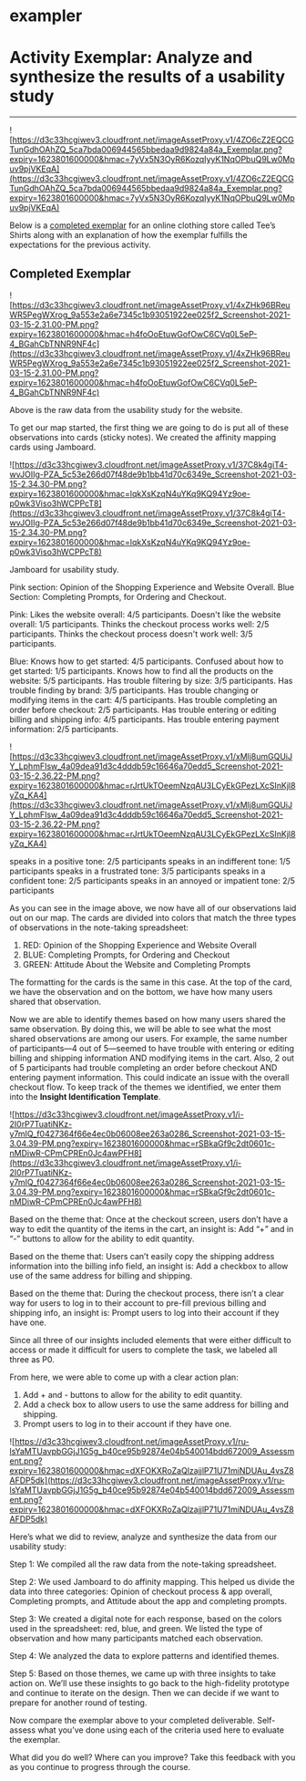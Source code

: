 # exampler

# Activity Exemplar: Analyze and synthesize the results of a usability study

---

![https://d3c33hcgiwev3.cloudfront.net/imageAssetProxy.v1/4ZO6cZ2EQCGTunGdhOAhZQ_5ca7bda006944565bbedaa9d9824a84a_Exemplar.png?expiry=1623801600000&hmac=7yVx5N3OyR6KozqIyyK1NqOPbuQ9Lw0Mpuv9pjVKEqA](https://d3c33hcgiwev3.cloudfront.net/imageAssetProxy.v1/4ZO6cZ2EQCGTunGdhOAhZQ_5ca7bda006944565bbedaa9d9824a84a_Exemplar.png?expiry=1623801600000&hmac=7yVx5N3OyR6KozqIyyK1NqOPbuQ9Lw0Mpuv9pjVKEqA)

Below is a [completed exemplar](https://docs.google.com/spreadsheets/d/1v3Huto5ZTY5WO-VRXglTCCbr67V7t5TmU2DBaDFx_rY/edit?usp=sharing) for an online clothing store called Tee’s Shirts along with an explanation of how the exemplar fulfills the expectations for the previous activity.

## Completed Exemplar

![https://d3c33hcgiwev3.cloudfront.net/imageAssetProxy.v1/4xZHk96BReuWR5PegWXrog_9a553e2a6e7345c1b93051922ee025f2_Screenshot-2021-03-15-2.31.00-PM.png?expiry=1623801600000&hmac=h4foOoEtuwGofOwC6CVq0L5eP-4_BGahCbTNNR9NF4c](https://d3c33hcgiwev3.cloudfront.net/imageAssetProxy.v1/4xZHk96BReuWR5PegWXrog_9a553e2a6e7345c1b93051922ee025f2_Screenshot-2021-03-15-2.31.00-PM.png?expiry=1623801600000&hmac=h4foOoEtuwGofOwC6CVq0L5eP-4_BGahCbTNNR9NF4c)

Above is the raw data from the usability study for the website.

To get our map started, the first thing we are going to do is put all of these observations into cards (sticky notes). We created the affinity mapping cards using Jamboard.

![https://d3c33hcgiwev3.cloudfront.net/imageAssetProxy.v1/37C8k4giT4-wvJOIIg-PZA_5c53e266d07f48de9b1bb41d70c6349e_Screenshot-2021-03-15-2.34.30-PM.png?expiry=1623801600000&hmac=lqkXsKzqN4uYKq9KQ94Yz9oe-p0wk3Viso3hWCPPcT8](https://d3c33hcgiwev3.cloudfront.net/imageAssetProxy.v1/37C8k4giT4-wvJOIIg-PZA_5c53e266d07f48de9b1bb41d70c6349e_Screenshot-2021-03-15-2.34.30-PM.png?expiry=1623801600000&hmac=lqkXsKzqN4uYKq9KQ94Yz9oe-p0wk3Viso3hWCPPcT8)

Jamboard for usability study. 

Pink section: Opinion of the Shopping Experience and Website Overall.
Blue Section:  Completing Prompts, for Ordering and Checkout.

Pink: 
Likes the website overall: 4/5 participants.
Doesn't like the website overall: 1/5 participants.
Thinks the checkout process works well: 2/5 participants.
Thinks the checkout process doesn't work well: 3/5 participants.

Blue: 
Knows how to get started: 4/5 participants.
Confused about how to get started: 1/5 participants.
Knows how to find all the products on the website: 5/5 participants.
Has trouble filtering by size: 3/5 participants.
Has trouble finding by brand: 3/5 participants.
Has trouble changing or modifying items in the cart: 4/5 participants.
Has trouble completing an order before checkout: 2/5 participants.
Has trouble entering or editing billing and shipping info: 4/5 participants.
Has trouble entering payment information: 2/5 participants.

![https://d3c33hcgiwev3.cloudfront.net/imageAssetProxy.v1/xMlj8umGQUiJY_LphmFIsw_4a09dea91d3c4dddb59c16646a70edd5_Screenshot-2021-03-15-2.36.22-PM.png?expiry=1623801600000&hmac=rJrtUkTOeemNzqAU3LCyEkGPezLXcSInKjl8yZq_KA4](https://d3c33hcgiwev3.cloudfront.net/imageAssetProxy.v1/xMlj8umGQUiJY_LphmFIsw_4a09dea91d3c4dddb59c16646a70edd5_Screenshot-2021-03-15-2.36.22-PM.png?expiry=1623801600000&hmac=rJrtUkTOeemNzqAU3LCyEkGPezLXcSInKjl8yZq_KA4)

speaks in a positive tone:  2/5 participants
speaks in an indifferent tone: 1/5 participants
speaks in a frustrated tone: 3/5 participants
speaks in a confident tone: 2/5 participants
speaks in an annoyed or impatient tone: 2/5 participants

As you can see in the image above, we now have all of our observations laid out on our map. The cards are divided into colors that match the three types of observations in the note-taking spreadsheet:

1. RED: Opinion of the Shopping Experience and Website Overall
2. BLUE: Completing Prompts, for Ordering and Checkout
3. GREEN: Attitude About the Website and Completing Prompts

The formatting for the cards is the same in this case. At the top of the card, we have the observation and on the bottom, we have how many users shared that observation.

Now we are able to identify themes based on how many users shared the same observation. By doing this, we will be able to see what the most shared observations are among our users. For example, the same number of participants—4 out of 5—seemed to have trouble with entering or editing billing and shipping information AND modifying items in the cart. Also, 2 out of 5 participants had trouble completing an order before checkout AND entering payment information. This could indicate an issue with the overall checkout flow. To keep track of the themes we identified, we enter them into the **Insight Identification Template**.

![https://d3c33hcgiwev3.cloudfront.net/imageAssetProxy.v1/i-2I0rP7TuatiNKz-y7mIQ_f0427364f66e4ec0b06008ee263a0286_Screenshot-2021-03-15-3.04.39-PM.png?expiry=1623801600000&hmac=rSBkaGf9c2dt0601c-nMDiwR-CPmCPREn0Jc4awPFH8](https://d3c33hcgiwev3.cloudfront.net/imageAssetProxy.v1/i-2I0rP7TuatiNKz-y7mIQ_f0427364f66e4ec0b06008ee263a0286_Screenshot-2021-03-15-3.04.39-PM.png?expiry=1623801600000&hmac=rSBkaGf9c2dt0601c-nMDiwR-CPmCPREn0Jc4awPFH8)

Based on the theme that: Once at the checkout screen, users don’t have a way to edit the quantity of the items in the cart, an insight is: Add “+” and in “-” buttons to allow for the ability to edit quantity.

Based on the theme that: Users can’t easily copy the shipping address information into the billing info field, an insight is: Add a checkbox to allow use of the same address for billing and shipping.

Based on the theme that: During the checkout process, there isn’t a clear way for users to log in to their account to pre-fill previous billing and shipping info, an insight is: Prompt users to log into their account if they have one.

Since all three of our insights included elements that were either difficult to access or made it difficult for users to complete the task, we labeled all three as P0.

From here, we were able to come up with a clear action plan:

1. Add + and - buttons to allow for the ability to edit quantity.
2. Add a check box to allow users to use the same address for billing and shipping.
3. Prompt users to log in to their account if they have one.

![https://d3c33hcgiwev3.cloudfront.net/imageAssetProxy.v1/ru-lsYaMTUavpbGGjJ1G5g_b40ce95b92874e04b540014bdd672009_Assessment.png?expiry=1623801600000&hmac=dXFOKXRoZaQlzajjlP71U71miNDUAu_4vsZ8AFDP5dk](https://d3c33hcgiwev3.cloudfront.net/imageAssetProxy.v1/ru-lsYaMTUavpbGGjJ1G5g_b40ce95b92874e04b540014bdd672009_Assessment.png?expiry=1623801600000&hmac=dXFOKXRoZaQlzajjlP71U71miNDUAu_4vsZ8AFDP5dk)

Here’s what we did to review, analyze and synthesize the data from our usability study:

Step 1: We compiled all the raw data from the note-taking spreadsheet.

Step 2: We used Jamboard to do affinity mapping. This helped us divide the data into three categories: Opinion of checkout process & app overall, Completing prompts, and Attitude about the app and completing prompts.

Step 3: We created a digital note for each response, based on the colors used in the spreadsheet: red, blue, and green. We listed the type of observation and how many participants matched each observation.

Step 4: We analyzed the data to explore patterns and identified themes.

Step 5: Based on those themes, we came up with three insights to take action on. We’ll use these insights to go back to the high-fidelity prototype and continue to iterate on the design. Then we can decide if we want to prepare for another round of testing.

Now compare the exemplar above to your completed deliverable. Self-assess what you’ve done using each of the criteria used here to evaluate the exemplar.

What did you do well? Where can you improve? Take this feedback with you as you continue to progress through the course.